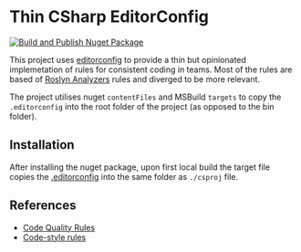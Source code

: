 # Thin CSharp EditorConfig
[![Build and Publish Nuget Package](https://github.com/wizact/ThinCsharpEditorConfig/actions/workflows/default-build-action.yml/badge.svg)](https://github.com/wizact/ThinCsharpEditorConfig/actions/workflows/default-build-action.yml)

This project uses [editorconfig](https://editorconfig.org) to provide a thin but opinionated implemetation of rules for consistent coding in teams. Most of the rules are based of [Roslyn Analyzers](https://github.com/dotnet/roslyn-analyzers/blob/main/.editorconfig) rules and diverged to be more relevant.

The project utilises nuget `contentFiles` and MSBuild `targets` to copy the `.editorconfig` into the root folder of the project (as opposed to the bin folder). 

## Installation
After installing the nuget package, upon first local build the target file copies the [.editorconfig](EditorConfig/.editorconfig) into the same folder  as `./csproj` file.

## References
- [Code Quality Rules](https://learn.microsoft.com/en-us/dotnet/fundamentals/code-analysis/quality-rules/)
- [Code-style rules](https://learn.microsoft.com/en-us/dotnet/fundamentals/code-analysis/style-rules/)

